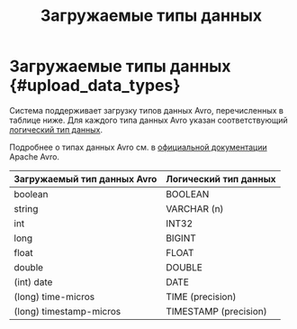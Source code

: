﻿---
layout: default
title: Загружаемые типы данных
nav_order: 2
parent: Поддерживаемые типы данных
grand_parent: Справочная информация
has_children: false
has_toc: false
---

# Загружаемые типы данных {#upload_data_types}

Система поддерживает загрузку типов данных Avro, перечисленных в таблице ниже. Для каждого типа данных 
Avro указан соответствующий [логический тип данных](../logical_data_types/logical_data_types.md).

Подробнее о типах данных Avro см. в [официальной документации](https://docs.oracle.com/database/nosql-12.1.3.0/GettingStartedGuide/avroschemas.html#avro-primitivedatatypes) 
Apache Avro.

| Загружаемый тип данных Avro | Логический тип данных
|:-|:-
| boolean | BOOLEAN
| string | VARCHAR (n)
| int | INT32
| long | BIGINT
| float | FLOAT
| double | DOUBLE
| (int) date | DATE
| (long) time-micros | TIME (precision)
| (long) timestamp-micros | TIMESTAMP (precision)